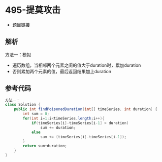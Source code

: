 # 495-提莫攻击

- [题目链接](https://leetcode-cn.com/problems/teemo-attacking/)

## 解析

方法一：模拟
- 遍历数组，当相邻两个元素之间的值大于duration时，累加duration
- 否则累加两个元素的值，最后返回结果加上duration

## 参考代码
```Java
方法一：
class Solution {
    public int findPoisonedDuration(int[] timeSeries, int duration) {
        int sum = 0;
        for(int i=1;i<timeSeries.length;i++){
            if(timeSeries[i]-timeSeries[i-1] > duration)
                sum += duration;
            else
                sum += (timeSeries[i]-timeSeries[i-1]);
        }
        return sum+duration;
    }
}
```
